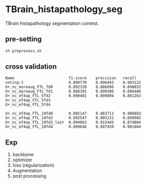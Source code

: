 # TBrain_histapathology_seg
TBrain histapathology segmentation contest.

## pre-setting
```sh
sh preprocess.sh
```
## cross validation
```
Name                        f1-score    precision   recall
voting-1                    0.899770    0.896443    0.903122
U+_nc_moreaug_FTL_fd0	    0.892328    0.886696    0.898032
U+_nc_moreaug_FTL_fd1	    0.888392    0.890386    0.886406
U+_nc_ef4ap_FTL_5fd2	    0.890481    0.899894    0.881263
U+_nc_ef4ap_FTL_5fd3
U+_nc_ef4ap_FTL_5fd4

U+_nc_ef4ap_FTL_10fd0       0.895147    0.883711    0.906883
U+_nc_ef4ap_FTL_10fd2       0.892547    0.885231	0.899985
U+_nc_ef4ap_FTL_10fd3_last  0.894663    0.915445    0.874804
U+_nc_ef4ap_FTL_10fd4       0.899646    0.897439    0.901864
```

## Exp
1. backbone
2. optimizer
3. loss (regularization)
4. Augmentation
5. post processing
